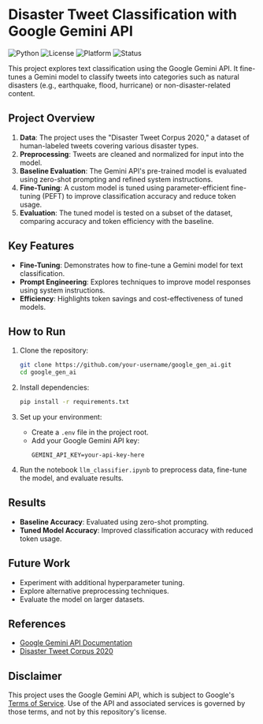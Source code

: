# Disaster Tweet Classification with Google Gemini API

![Python](https://img.shields.io/badge/python-3.10%2B-blue.svg)
![License](https://img.shields.io/badge/license-Apache%202.0-blue?style=flat-square)
![Platform](https://img.shields.io/badge/platform-Jupyter%20Notebook-lightgrey)
![Status](https://img.shields.io/badge/status-WIP-yellow)

This project explores text classification using the Google Gemini API. It fine-tunes a Gemini model to classify tweets into categories such as natural disasters (e.g., earthquake, flood, hurricane) or non-disaster-related content.

## Project Overview

1. **Data**: The project uses the "Disaster Tweet Corpus 2020," a dataset of human-labeled tweets covering various disaster types.
2. **Preprocessing**: Tweets are cleaned and normalized for input into the model.
3. **Baseline Evaluation**: The Gemini API's pre-trained model is evaluated using zero-shot prompting and refined system instructions.
4. **Fine-Tuning**: A custom model is tuned using parameter-efficient fine-tuning (PEFT) to improve classification accuracy and reduce token usage.
5. **Evaluation**: The tuned model is tested on a subset of the dataset, comparing accuracy and token efficiency with the baseline.

## Key Features

- **Fine-Tuning**: Demonstrates how to fine-tune a Gemini model for text classification.
- **Prompt Engineering**: Explores techniques to improve model responses using system instructions.
- **Efficiency**: Highlights token savings and cost-effectiveness of tuned models.

## How to Run

1. Clone the repository:
   ```bash
   git clone https://github.com/your-username/google_gen_ai.git
   cd google_gen_ai
   ```

2. Install dependencies:
   ```bash
   pip install -r requirements.txt
   ```

3. Set up your environment:
   - Create a `.env` file in the project root.
   - Add your Google Gemini API key:
     ```
     GEMINI_API_KEY=your-api-key-here
     ```

4. Run the notebook `llm_classifier.ipynb` to preprocess data, fine-tune the model, and evaluate results.

## Results

- **Baseline Accuracy**: Evaluated using zero-shot prompting.
- **Tuned Model Accuracy**: Improved classification accuracy with reduced token usage.

## Future Work

- Experiment with additional hyperparameter tuning.
- Explore alternative preprocessing techniques.
- Evaluate the model on larger datasets.

## References

- [Google Gemini API Documentation](https://ai.google.dev/gemini-api/docs)
- [Disaster Tweet Corpus 2020](https://doi.org/10.5281/zenodo.3713920)

## Disclaimer

This project uses the Google Gemini API, which is subject to Google's [Terms of Service](https://ai.google.dev/terms). Use of the API and associated services is governed by those terms, and not by this repository's license.
